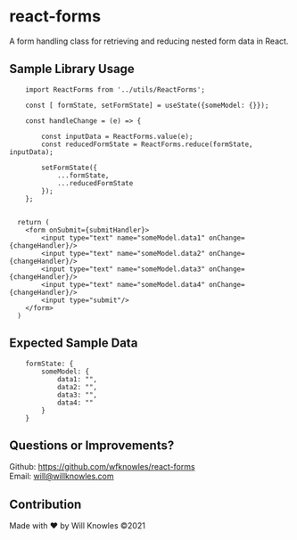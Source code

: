 # react-forms
A form handling class for retrieving and reducing nested form data in React.


## Sample Library Usage

```
    import ReactForms from '../utils/ReactForms';

    const [ formState, setFormState] = useState({someModel: {}});

    const handleChange = (e) => {

        const inputData = ReactForms.value(e);
        const reducedFormState = ReactForms.reduce(formState, inputData);

        setFormState({
            ...formState,
            ...reducedFormState
        });
    };


  return (
    <form onSubmit={submitHandler}>
        <input type="text" name="someModel.data1" onChange={changeHandler}/>
        <input type="text" name="someModel.data2" onChange={changeHandler}/>
        <input type="text" name="someModel.data3" onChange={changeHandler}/>
        <input type="text" name="someModel.data4" onChange={changeHandler}/>
        <input type="submit"/>
    </form>
  )

```

## Expected Sample Data
```
    formState: {
        someModel: {
            data1: "",
            data2: "",
            data3: "",
            data4: ""
        }
    }
```

## Questions or Improvements?
Github: https://github.com/wfknowles/react-forms<br>
Email: will@willknowles.com

## Contribution
Made with ❤️ by Will Knowles
©️2021